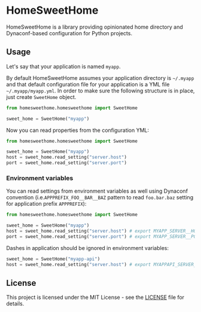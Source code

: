 # HomeSweetHome

HomeSweetHome is a library providing opinionated home directory and Dynaconf-based configuration for Python projects.

## Usage

Let's say that your application is named `myapp`.

By default HomeSweetHome assumes your application directory is `~/.myapp` and that default configuration file for your application is a YML file `~/.myapp/myapp.yml`. In order to make sure the following structure is in place, just create `SweetHome` object.

```python
from homesweethome.homesweethome import SweetHome

sweet_home = SweetHome("myapp")
```

Now you can read properties from the configuration YML: 

```python
from homesweethome.homesweethome import SweetHome

sweet_home = SweetHome("myapp")
host = sweet_home.read_setting("server.host")
port = sweet_home.read_setting("server.port")
```

### Environment variables

You can read settings from environment variables as well using Dynaconf convention (i.e.`APPPREFIX_FOO__BAR__BAZ` pattern to read `foo.bar.baz` setting for application prefix `APPPREFIX`):

```python
from homesweethome.homesweethome import SweetHome

sweet_home = SweetHome("myapp")
host = sweet_home.read_setting("server.host") # export MYAPP_SERVER__HOST
port = sweet_home.read_setting("server.port") # export MYAPP_SERVER__PORT
```

Dashes in application should be ignored in environment variables:

```python
sweet_home = SweetHome("myapp-api")
host = sweet_home.read_setting("server.host") # export MYAPPAPI_SERVER__HOST
```

## License

This project is licensed under the MIT License - see the [LICENSE](LICENSE) file for details.
